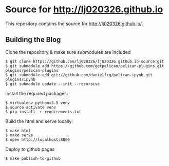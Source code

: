 # Source for http://lj020326.github.io

This repository contains the source for http://lj020326.github.io/.

## Building the Blog

Clone the repository & make sure submodules are included

```
$ git clone https://github.com/lj020326/lj020326.github.io-source.git
$ git submodule add https://github.com/getpelican/pelican-plugins.git plugins/pelican-plugins
$ git submodule add git://github.com/danielfrg/pelican-ipynb.git plugins/ipynb
$ git submodule update --init --recursive
```

Install the required packages:

```
$ virtualenv python=3.5 venv
$ source activate venv
$ pip install -r requirements.txt
```

Build the html and serve locally:

```
$ make html
$ make serve
$ open http://localhost:8000
```

Deploy to github pages

```
$ make publish-to-github
```

